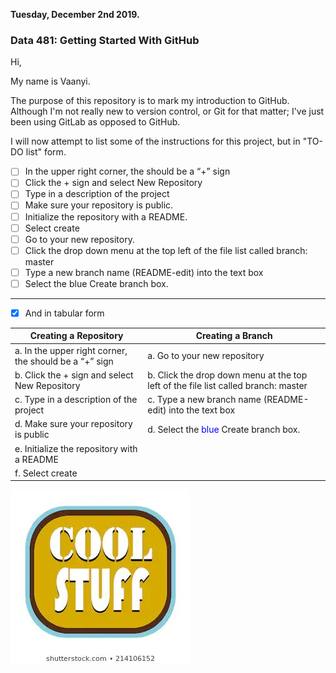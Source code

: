 **Tuesday, December 2nd 2019.**
### Data 481: Getting Started With GitHub

Hi,

My name is Vaanyi.

The purpose of this repository is to mark my introduction to GitHub. Although I'm not really new to version control, or Git for that matter; I've just been using GitLab as opposed to GitHub. 

I will now attempt to list some of the instructions for this project, but in "TO-DO list" form. 

- [ ] In the upper right corner, the should be a “+” sign 
- [ ] Click the + sign and select New Repository
- [ ] Type in a description of the project
- [ ] Make sure your repository is public.
- [ ] Initialize the repository with a README. 
- [ ] Select create
- [ ] Go to your new repository. 
- [ ] Click the drop down menu at the top left of the file list called branch: master
- [ ] Type a new branch name (README-edit) into the text box
- [ ] Select the blue Create branch box.

-----------------------------------------------------------------------------------------------------------------------------

- [x] And in tabular form


 Creating  a Repository | Creating  a Branch
----------------------- | -----------------------
a. In the upper right corner, the should be a “+” sign | a. Go to your new repository
b. Click the + sign and select New Repository | b. Click the drop down menu at the top left of the file list called branch: master
c. Type in a description of the project | c. Type a new branch name (README-edit) into the text box
d. Make sure your repository is public | d. Select the <span style="color:blue">blue</span> Create branch box.
e. Initialize the repository with a README |
f. Select create | 

![Cool Stuff!](https://github.com/Stix003/Data-481/blob/master/coolstuff.jpg)
